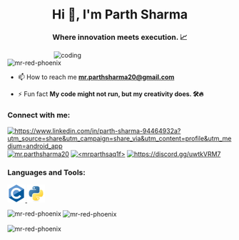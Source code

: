 <h1 align="center">Hi 👋, I'm Parth Sharma</h1>
<h3 align="center">Where innovation meets execution. 📈</h3>
<img align="right" alt="coding"width="400"src="https://tenor.com/7o4w.gif">
<p align="left"> <img src="https://komarev.com/ghpvc/?username=mr-red-phoenix&label=Profile%20views&color=0e75b6&style=flat" alt="mr-red-phoenix" /> </p>

- 📫 How to reach me **mr.parthsharma20@gmail.com**

- ⚡ Fun fact **My code might not run, but my creativity does. 🛠️🔥**

<h3 align="left">Connect with me:</h3>
<p align="left">
<a href="https://linkedin.com/in/https://www.linkedin.com/in/parth-sharma-94464932a?utm_source=share&utm_campaign=share_via&utm_content=profile&utm_medium=android_app" target="blank"><img align="center" src="https://raw.githubusercontent.com/rahuldkjain/github-profile-readme-generator/master/src/images/icons/Social/linked-in-alt.svg" alt="https://www.linkedin.com/in/parth-sharma-94464932a?utm_source=share&utm_campaign=share_via&utm_content=profile&utm_medium=android_app" height="30" width="40" /></a>
<a href="https://instagram.com/mr.parthsharma20" target="blank"><img align="center" src="https://raw.githubusercontent.com/rahuldkjain/github-profile-readme-generator/master/src/images/icons/Social/instagram.svg" alt="mr.parthsharma20" height="30" width="40" /></a>
<a href="https://auth.geeksforgeeks.org/user/<mrparthsaq1f>" target="blank"><img align="center" src="https://raw.githubusercontent.com/rahuldkjain/github-profile-readme-generator/master/src/images/icons/Social/geeks-for-geeks.svg" alt="<mrparthsaq1f>" height="30" width="40" /></a>
<a href="https://discord.gg/https://discord.gg/uwtkVRM7" target="blank"><img align="center" src="https://raw.githubusercontent.com/rahuldkjain/github-profile-readme-generator/master/src/images/icons/Social/discord.svg" alt="https://discord.gg/uwtkVRM7" height="30" width="40" /></a>
</p>

<h3 align="left">Languages and Tools:</h3>
<p align="left"> <a href="https://www.cprogramming.com/" target="_blank" rel="noreferrer"> <img src="https://raw.githubusercontent.com/devicons/devicon/master/icons/c/c-original.svg" alt="c" width="40" height="40"/> </a> <a href="https://www.python.org" target="_blank" rel="noreferrer"> <img src="https://raw.githubusercontent.com/devicons/devicon/master/icons/python/python-original.svg" alt="python" width="40" height="40"/> </a> </p>

<p><img align="left" src="https://github-readme-stats.vercel.app/api/top-langs?username=mr-red-phoenix&show_icons=true&locale=en&layout=compact" alt="mr-red-phoenix" /></p>

<p>&nbsp;<img align="center" src="https://github-readme-stats.vercel.app/api?username=mr-red-phoenix&show_icons=true&locale=en" alt="mr-red-phoenix" /></p>

<p><img align="center" src="https://github-readme-streak-stats.herokuapp.com/?user=mr-red-phoenix&" alt="mr-red-phoenix" /></p>

